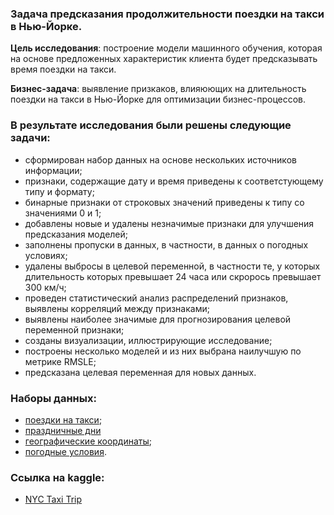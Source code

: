 ### Задача предсказания продолжительности поездки на такси в Нью-Йорке.

**Цель исследования**: построение модели машинного обучения, которая на основе предложенных характеристик клиента будет предсказывать время поездки на такси.

**Бизнес-задача**: выявление призкаков, влияюющих на длительность поездки на такси в Нью-Йорке для оптимизации бизнес-процессов.

### В результате исследования были решены следующие задачи:
- сформирован набор данных на основе нескольких источников информации;
- признаки, содержащие дату и время приведены к соответстующему типу и формату;
- бинарные признаки от строковых значений приведены к типу со значениями 0 и 1;
- добавлены новые и удалены незначимые признаки для улучшения предсказания моделей;
- заполнены пропуски в данных, в частности, в данных о погодных условиях;
- удалены выбросы в целевой переменной, в частности те, у которых длительность которых превышает 24 часа или скрорось превышает 300 км/ч;
- проведен статистический анализ распределений признаков, выявлены корреляций между признаками;
- выявлены наиболее значимые для прогнозирования целевой переменной признаки;
- созданы визуализации, иллюстрирующие исследование;
- построены несколько моделей и из них выбрана наилучшую по метрике RMSLE;
- предсказана целевая переменная для новых данных.

### Наборы данных:
- [поездки на такси](docs/TRIPS.md);
- [праздничные дни](docs/HOLIDAYS.md)
- [географические координаты](docs/OSRM.md);
- [погодные условия](docs/WEATHER.md).

### Ссылка на kaggle:
- [NYC Taxi Trip](https://www.kaggle.com/code/alexlegion/notebook13b2c94855)
